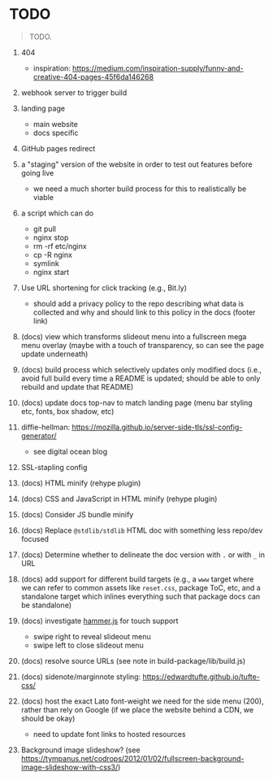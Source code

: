 # TODO

> TODO.

1. 404

   - inspiration: https://medium.com/inspiration-supply/funny-and-creative-404-pages-45f6da146268

2. webhook server to trigger build
3. landing page

   - main website
   - docs specific

4. GitHub pages redirect
5. a "staging" version of the website in order to test out features before going live

   - we need a much shorter build process for this to realistically be viable

6. a script which can do

   - git pull
   - nginx stop
   - rm -rf etc/nginx
   - cp -R nginx
   - symlink
   - nginx start

7. Use URL shortening for click tracking (e.g., Bit.ly)

   - should add a privacy policy to the repo describing what data is collected and why and should link to this policy in the docs (footer link)

8. (docs) view which transforms slideout menu into a fullscreen mega menu overlay (maybe with a touch of transparency, so can see the page update underneath)
9. (docs) build process which selectively updates only modified docs (i.e., avoid full build every time a README is updated; should be able to only rebuild and update that README)
10. (docs) update docs top-nav to match landing page (menu bar styling etc, fonts, box shadow, etc)
11. diffie-hellman: https://mozilla.github.io/server-side-tls/ssl-config-generator/

    - see digital ocean blog

12. SSL-stapling config
13. (docs) HTML minify (rehype plugin)
14. (docs) CSS and JavaScript in HTML minify (rehype plugin)
15. (docs) Consider JS bundle minify
16. (docs) Replace `@stdlib/stdlib` HTML doc with something less repo/dev focused
17. (docs) Determine whether to delineate the doc version with `.` or with `_` in URL
18. (docs) add support for different build targets (e.g., a `www` target where we can refer to common assets like `reset.css`, package ToC, etc, and a standalone target which inlines everything such that package docs can be standalone)
19. (docs) investigate [hammer.js](https://github.com/hammerjs/hammer.js) for touch support

    - swipe right to reveal slideout menu
    - swipe left to close slideout menu

20. (docs) resolve source URLs (see note in build-package/lib/build.js)
21. (docs) sidenote/marginnote styling: https://edwardtufte.github.io/tufte-css/
22. (docs) host the exact Lato font-weight we need for the side menu (200), rather than rely on Google (if we place the website behind a CDN, we should be okay)

    - need to update font links to hosted resources

23. Background image slideshow? (see https://tympanus.net/codrops/2012/01/02/fullscreen-background-image-slideshow-with-css3/)

